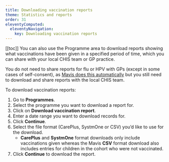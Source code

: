 ```yaml
---
title: Downloading vaccination reports
theme: Statistics and reports
order: 31
eleventyComputed:
  eleventyNavigation:
    key: Downloading vaccination reports
---
```


[[toc]]
You can also use the Programme area to download reports showing what vaccinations have been given in a specified period of time, which you can share with your local CHIS team or GP practice.

You do not need to share reports for flu or HPV with GPs (except in some cases of self-consent), as [Mavis does this automatically](/guide/recording-vaccinations.md) but you still need to download and share reports with the local CHIS team.

To download vaccination reports:

1. Go to **Programmes**.
2. Select the programme you want to download a report for.
3. Click on **Download vaccination report**.
4. Enter a date range you want to download records for.
5. Click **Continue**.
6. Select the file format (CarePlus, SystmOne or CSV) you’d like to use for the download.
   - **CarePlus** and **SystmOne** format downloads only include vaccinations given whereas the Mavis **CSV** format download also includes entries for children in the cohort who were not vaccinated.
7. Click **Continue** to download the report.
